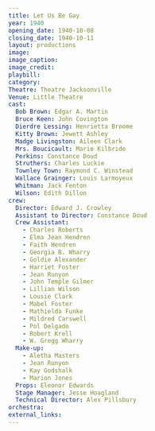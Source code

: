 ```yaml
---
title: Let Us Be Gay
year: 1940
opening_date: 1940-10-08
closing_date: 1940-10-11
layout: productions
image:
image_caption:
image_credit:
playbill: 
category: 
Theatre: Theatre Jacksonville
Venue: Little Theatre
cast:
  Bob Brown: Edgar A. Martin
  Bruce Keen: John Covington
  Dierdre Lessing: Henrietta Broome
  Kitty Brown: Jewett Ashley
  Madge Livingston: Aileen Clark
  Mrs. Boucicault: Marie Kilbride
  Perkins: Constance Doud
  Struthers: Charles Luckie
  Townley Town: Raymond C. Winstead
  Wallace Grainger: Louis Larmoyeux
  Whitman: Jack Fenton
  Wilson: Edith Dillon
crew:
  Director: Edward J. Crowley
  Assistant to Director: Constance Doud
  Crew Assistant: 
    - Charles Roberts
    - Elma Jean Hendren
    - Faith Hendren
    - Georgia B. Wharry
    - Goldie Alexander
    - Harriet Foster
    - Jean Runyon
    - John Temple Gilmer
    - Lillian Wilson
    - Lousie Clark
    - Mabel Foster
    - Mathielda Funke
    - Mildred Carswell
    - Pol Delgado
    - Robert Krell
    - W. Gregg Wharry
  Make-up: 
    - Aletha Masters
    - Jean Runyon
    - Kay Godshalk
    - Marion Jones
  Props: Eleonor Edwards
  Stage Manager: Jesse Hoagland
  Technical Director: Alex Pillsbury
orchestra:
external_links:
---
```


